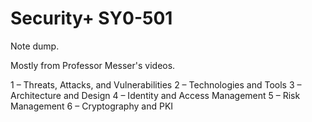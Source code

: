 # Security+ SY0-501

Note dump. 

Mostly from Professor Messer's videos.

1 – Threats, Attacks, and Vulnerabilities
2 – Technologies and Tools
3 – Architecture and Design
4 – Identity and Access Management
5 – Risk Management
6 – Cryptography and PKI
